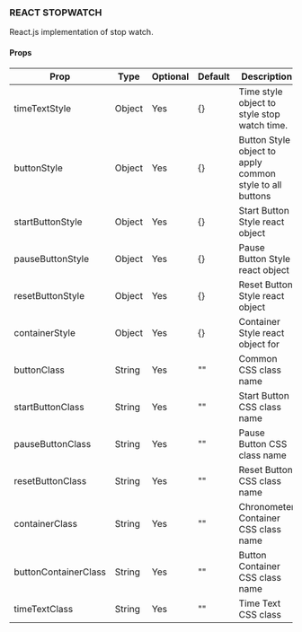 ### REACT STOPWATCH

React.js implementation of stop watch.

#### Props

Prop              | Type     | Optional | Default     | Description
----------------- | -------- | -------- | ----------- | -----------
timeTextStyle     | Object   | Yes      | {}      | Time style object to style stop watch time.
buttonStyle       | Object   | Yes      |  {}     | Button Style object to apply common style to all buttons
startButtonStyle  | Object   | Yes      | {}      | Start Button Style react object
pauseButtonStyle  | Object   | Yes      | {}      | Pause Button Style react object
resetButtonStyle  | Object   | Yes      | {}      | Reset Button Style react object
containerStyle    | Object   | Yes      | {}      | Container Style react object for 
buttonClass       | String   | Yes      | ""      | Common CSS class name
startButtonClass  | String   | Yes      | ""      | Start Button CSS class name
pauseButtonClass  | String   | Yes      | ""      | Pause Button CSS class name
resetButtonClass  | String   | Yes      | ""      | Reset Button CSS class name
containerClass    | String   | Yes      | ""      | Chronometer Container CSS class name
buttonContainerClass   | String   | Yes      | ""      | Button Container CSS class name
timeTextClass     | String   | Yes      | ""      | Time Text CSS class